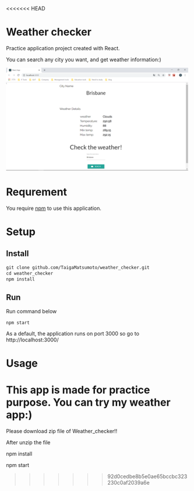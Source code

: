 <<<<<<< HEAD
# Weather checker

Practice application project created with React.

You can search any city you want, and get weather information:)

<img src="./readme_images/react_image_1.png" width="500px">

# Requrement

You require [npm](https://nodejs.org/en/) to use this application.

# Setup

## Install

```
git clone github.com/TaigaMatsumoto/weather_checker.git
cd weather_checker
npm install
```

## Run

Run command below

```
npm start
```

As a default, the application runs on port 3000 so go to http://localhost:3000/

# Usage

This app is made for practice purpose. You can try my weather app:)
=======

Please download zip file of Weather_checker!!

After unzip the file


npm install

npm start

>>>>>>> 92d0cedbe8b5e0ae65bccbc323230c0af2039a6e
